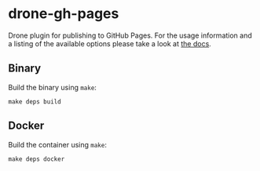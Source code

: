 # drone-gh-pages
Drone plugin for publishing to GitHub Pages. For the usage information and a listing of the available options please take a look at [the docs](DOCS.md).

## Binary

Build the binary using `make`:

```
make deps build
```

## Docker

Build the container using `make`:

```
make deps docker
```

